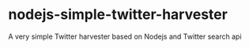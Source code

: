 nodejs-simple-twitter-harvester
===============================

A very simple Twitter harvester based on Nodejs and Twitter search api

